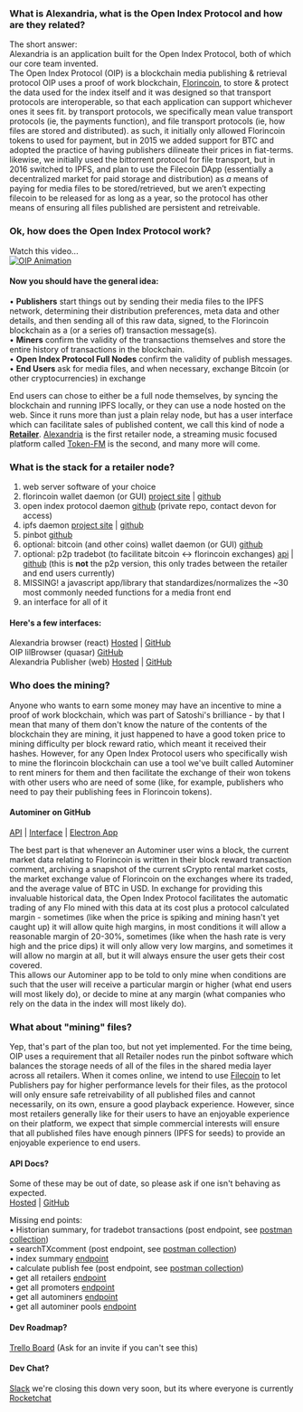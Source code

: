 ### What is Alexandria, what is the Open Index Protocol and how are they related?  
The short answer:  
Alexandria is an application built for the Open Index Protocol, both of which our core team invented.  
The Open Index Protocol (OIP) is a blockchain media publishing & retrieval protocol
OIP uses a proof of work blockchain, [Florincoin](florincoin.org), to store & protect the data used for the index itself and it was designed so that transport protocols are interoperable, so that each application can support whichever ones it sees fit. by transport protocols, we specifically mean value transport protocols (ie, the payments function), and file transport protocols (ie, how files are stored and distributed). as such, it initially only allowed Florincoin tokens to used for payment, but in 2015 we added support for BTC and adopted the practice of having publishers dilineate their prices in fiat-terms. likewise, we initially used the bittorrent protocol for file transport, but in 2016 switched to IPFS, and plan to use the Filecoin DApp (essentially a decentralized market for paid storage and distribution) as *a* means of paying for media files to be stored/retrieved, but we aren’t expecting filecoin to be released for as long as a year, so the protocol has other means of ensuring all files published are persistent and retreivable.

### Ok, how does the Open Index Protocol work?
Watch this video...  
[![OIP Animation](https://gateway.ipfs.io/ipfs/Qmcv5uGL2wckxLsLyfW4PoiRoLuECe6ihTsNHGt67aQB4D/previewimage.png)](https://alexandria.io/browser/player/82135e)  

#### Now you should have the general idea:  
• **Publishers** start things out by sending their media files to the IPFS network, determining their distribution preferences, meta data and other details, and then sending all of this raw data, signed, to the Florincoin blockchain as a (or a series of) transaction message(s).  
• **Miners** confirm the validity of the transactions themselves and store the entire history of transactions in the blockchain.  
• **Open Index Protocol Full Nodes** confirm the validity of publish messages.  
• **End Users** ask for media files, and when necessary, exchange Bitcoin (or other cryptocurrencies) in exchange  

End users can chose to either be a full node themselves, by syncing the blockchain and running IPFS locally, or they can use a node hosted on the web. Since it runs more than just a plain relay node, but has a user interface which can facilitate sales of published content, we call this kind of node a [**Retailer**](https://api.alexandria.io/alexandria/v2/retailer/get/all). [Alexandria](https://alexandria.io/browser/) is the first retailer node, a streaming music focused platform called [Token-FM](https://token.fm/) is the second, and many more will come.  

### What is the stack for a retailer node?  
1. web server software of your choice
2. florincoin wallet daemon (or GUI) [project site](http://florincoin.org/) | [github](https://github.com/florincoin/florincoin)
3. open index protocol daemon [github](https://github.com/dloa/libraryd) (private repo, contact devon for access)
4. ipfs daemon [project site](https://ipfs.io/) | [github](https://github.com/ipfs)
5. pinbot [github](https://github.com/oipwg/pinbototron)
6. optional: bitcoin (and other coins) wallet daemon (or GUI) [github](https://github.com/bitcoin)
7. optional: p2p tradebot (to facilitate bitcoin <-> florincoin exchanges) [api](https://api.alexandria.io/docs/#tradebot) | [github](https://github.com/oipwg/oip-tradebot) (this is **not** the p2p version, this only trades between the retailer and end users currently)
8. MISSING! a javascript app/library that standardizes/normalizes the ~30 most commonly needed functions for a media front end
9. an interface for all of it

#### Here's a few interfaces:
Alexandria browser (react) [Hosted](https://alexandria.io/browser/) | [GitHub](https://github.com/dloa/browser-react)  
OIP lilBrowser (quasar) [GitHub](https://github.com/bitspill/lilbrowser)  
Alexandria Publisher (web) [Hosted](https://alexandria.io/publisher/) | [GitHub](https://github.com/dloa/publisher-web)  


### Who does the mining?
Anyone who wants to earn some money may have an incentive to mine a proof of work blockchain, which was part of Satoshi's brilliance - by that I mean that many of them don't know the nature of the contents of the blockchain they are mining, it just happened to have a good token price to mining difficulty per block reward ratio, which meant it received their hashes. However, for any Open Index Protocol users who specifically wish to mine the florincoin blockchain can use a tool we've built called Autominer to rent miners for them and then facilitate the exchange of their won tokens with other users who are need of some (like, for example, publishers who need to pay their publishing fees in Florincoin tokens).

#### Autominer on GitHub
[API](https://github.com/oipwg/autominer-api) | [Interface](https://github.com/oipwg/autominer-frontend) | [Electron App](https://github.com/oipwg/autominer-app)

The best part is that whenever an Autominer user wins a block, the current market data relating to Florincoin is written in their block reward transaction comment, archiving a snapshot of the current sCrypto rental market costs, the market exchange value of Florincoin on the exchanges where its traded, and the average value of BTC in USD. In exchange for providing this invaluable historical data, the Open Index Protocol facilitates the automatic trading of any Flo mined with this data at its cost plus a protocol calculated margin - sometimes (like when the price is spiking and mining hasn't yet caught up) it will allow quite high margins, in most conditions it will allow a reasonable margin of 20-30%, sometimes (like when the hash rate is very high and the price dips) it will only allow very low margins, and sometimes it will allow no margin at all, but it will always ensure the user gets their cost covered.  
This allows our Autominer app to be told to only mine when conditions are such that the user will receive a particular margin or higher (what end users will most likely do), or decide to mine at any margin (what companies who rely on the data in the index will most likely do).  

### What about "mining" files?
Yep, that's part of the plan too, but not yet implemented. For the time being, OIP uses a requirement that all Retailer nodes run the pinbot software which balances the storage needs of all of the files in the shared media layer across all retailers. When it comes online, we intend to use [Filecoin](http://filecoin.io/) to let Publishers pay for higher performance levels for their files, as the protocol will only ensure safe retreivability of all published files and cannot necessarily, on its own, ensure a good playback experience. However, since most retailers generally like for their users to have an enjoyable experience on their platform, we expect that simple commercial interests will ensure that all published files have enough pinners (IPFS for seeds) to provide an enjoyable experience to end users.  

#### API Docs?
Some of these may be out of date, so please ask if one isn't behaving as expected.   
[Hosted](https://api.alexandria.io/docs/) | [GitHub](https://github.com/dloa/slate)  

Missing end points:  
• Historian summary, for tradebot transactions (post endpoint, see [postman collection](https://github.com/dloa/alexandria-docs/blob/master/OIP.postman_collection.json.zip?raw=true))  
• searchTXcomment (post endpoint, see [postman collection](https://github.com/dloa/alexandria-docs/blob/master/OIP.postman_collection.json.zip?raw=true))  
• index summary [endpoint](https://api.alexandria.io/alexandria/v2/info)  
• calculate publish fee (post endpoint, see [postman collection](https://github.com/dloa/alexandria-docs/blob/master/OIP.postman_collection.json.zip?raw=true))  
• get all retailers [endpoint](https://api.alexandria.io/alexandria/v2/retailer/get/all)  
• get all promoters [endpoint](https://api.alexandria.io/alexandria/v2/promoter/get/all)  
• get all autominers [endpoint](https://api.alexandria.io/alexandria/v2/autominer/get/all)  
• get all autominer pools [endpoint](https://api.alexandria.io/alexandria/v2/autominerpool/get/all)

#### Dev Roadmap?
[Trello Board](https://trello.com/b/2178eVZH/next-release-v080) (Ask for an invite if you can't see this)

#### Dev Chat?
[Slack](dloaslack.bitspill.net) we're closing this down very soon, but its where everyone is currently  
[Rocketchat](https://chat.alexandria.io/channel/general)
